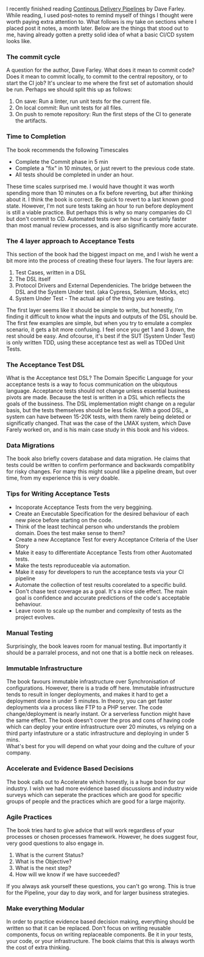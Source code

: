 I recently finished reading [Continous Delivery Pipelines](https://leanpub.com/cd-pipelines) by Dave Farley.  While reading, I used post-notes to remind myself of things I thought were worth paying extra attention to. What follows is my take on sections where I placed post it notes, a month later.
Below are the things that stood out to me, having already gotten a pretty solid idea of what a basic CI/CD system looks like.

### The commit cycle
  A question for the author, Dave Farley.  What does it mean to commit code? Does it mean to commit locally, to commit to the central repository, or to start the CI job?
  It's unclear to me where the first set of automation should be run.  Perhaps we should split this up as follows:
  1. On save:  Run a linter, run unit tests for the current file.
  2. On local commit: Run unit tests for all files.
  3. On push to remote repository: Run the first steps of the CI to generate the artifacts.


### Time to Completion
The book recommends the following Timescales
* Complete the Commit phase in 5 min
* Complete a "fix" in 10 minutes, or just revert to the previous code state.
* All tests should be completed in under an hour.

These time scales surprised me. I would have thought it was worth spending more than 10 minutes on a fix before reverting, but after thinking about it. I think the book is correct. Be quick to revert to a last known good state.
However, I'm not sure tests taking an hour to run before deployment is still a viable practice. But perhaps this is why so many companies do CI but don't commit to CD. Automated tests over an hour is certainly faster than most manual review processes, and is also significantly more accurate.

### The 4 layer approach to Acceptance Tests
  This section of the book had the biggest impact on me, and I wish he went a bit more into the process of creating these four layers.
  The four layers are:
1. Test Cases, written in a DSL
2. The DSL itself
3. Protocol Drivers and External Dependenicies. The bridge between the DSL and the System Under test. (aka Cypress, Selenium, Mocks, etc)
4. System Under Test - The actual api of the thing you are testing.

The first layer seems like it should be simple to write, but honestly, I'm finding it difficult to know what the inputs and outputs of the DSL should be. The first few examples are simple, but when you try to emulate a complex scenario, it gets a bit more confusing.
I feel once you get 1 and 3 down, the rest should be easy.  And ofcourse, it's best if the SUT (System Under Test) is only written TDD, using these acceptance test as well as TDDed Unit Tests.


### The Acceptance Test DSL
What is the Acceptance test DSL? The Domain Specific Language for your acceptance tests is a way to focus communication on the ubiqutous language.  Acceptance tests should not change unless essential business pivots are made. Because the test is written in a DSL which reflects the goals of the bussiness.
The DSL implementation might change on a regular basis, but the tests themselves should be less fickle. With a good DSL, a system can have between 15-20K tests, with them rarely being deleted or significatly changed. That was the case of the LMAX system, which Dave Farely worked on, and is his main case study in this book and his videos.

### Data Migrations
The book also briefly covers database and data migration. He claims that tests could be written to confirm performance and backwards compatiblity for risky changes. For many this might sound like a pipeline dream, but over time, from my experience this is very doable.

### Tips for Writing Acceptance Tests

* Incoporate Acceptance Tests from the very beggining.
* Create an Executable Specification for the desired behaviour of each new piece before starting on the code.
* Think of the least techincal person who understands the problem domain. Does the test make sense to them?
* Create a new Acceptance Test for every Acceptance Criteria of the User Story
* Make it easy to differentiate Acceptance Tests from other Auotomated tests.
* Make the tests reproduceable via automation.
* Make it easy for developers to run the acceptance tests via your CI pipeline
* Automate the collection of test results coorelated to a specific build.
* Don't chase test coverage as a goal. It's a nice side effect. The main goal is confidence and accurate predictions of the code's acceptable behaviour.
* Leave room to scale up the number and complexity of tests as the project evolves.

### Manual Testing
Surprisingly, the book leaves room for manual testing. But importantly it should be a parralel process, and not one that is a bottle neck on releases.

### Immutable Infrastructure
The book favours immutable infrastructure over Synchronisation of configurations. However, there is a trade off here. Immutable infrastructure tends to result in longer deployments, and makes it hard to get a deployment done in under 5 minutes.
In theory, you can get faster deployments via a process like FTP to a PHP server. The code change/deployment is nearly instant. Or a serverless function might have the same effect. The book doesn't cover the pros and cons of having code which can deploy your entire infrastructure over 20 minutes, vs relying on a third party infastruture or a static infrastructure and deploying in under 5 mins.  
What's best for you will depend on what your doing and the culture of your company.

### Accelerate and Evidence Based Decisions
The book calls out to Accelerate which honestly, is a huge boon for our industry. I wish we had more evidence based discussions and industry wide surveys which can seperate the practices which are good for specific groups of people and the practices which are good for a large majority.

### Agile Practices
The book tries hard to give advice that will work regardless of your processes or chosen processes framework.
However, he does suggest four, very good questions to also engage in.
1. What is the current Status?
2. What is the Objective?
3. What is the next step?
4. How will we know if we have succeeded?

If you always ask yourself these questions, you can't go wrong.
This is true for the Pipeline, your day to day work, and for larger business strategies.

### Make everything Modular
In order to practice evidence based decision making, everything should be written so that it can be replaced. Don't focus on writing reusable components, focus on writing replaceable components.
Be it in your tests, your code, or your infrastructure.  The book claims that this is always worth the cost of extra thinking.


   
